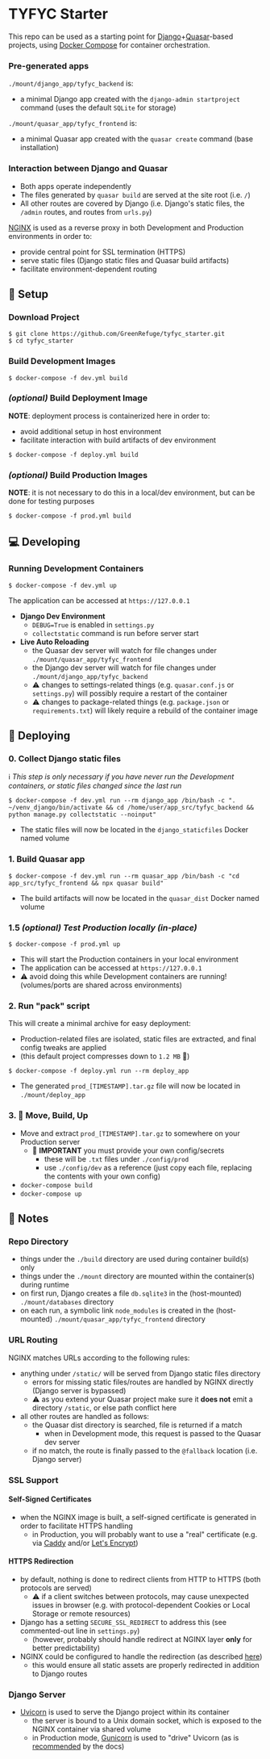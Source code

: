 # TYFYC Starter

This repo can be used as a starting point for [Django](https://www.djangoproject.com/)+[Quasar](https://quasar.dev/)-based projects, using [Docker Compose](https://github.com/docker/compose) for container orchestration.


### Pre-generated apps
`./mount/django_app/tyfyc_backend` is:
- a minimal Django app created with the `django-admin startproject` command (uses the default `SQLite` for storage)

`./mount/quasar_app/tyfyc_frontend` is:
- a minimal Quasar app created with the `quasar create` command (base installation)


### Interaction between Django and Quasar

- Both apps operate independently
- The files generated by `quasar build` are served at the site root (i.e. `/`)
- All other routes are covered by Django (i.e. Django's static files, the `/admin` routes, and routes from `urls.py`)

[NGINX](https://www.nginx.com/) is used as a reverse proxy in both Development and Production environments in order to:

- provide central point for SSL termination (HTTPS)
- serve static files (Django static files and Quasar build artifacts)
- facilitate environment-dependent routing



## :sunrise: Setup


### Download Project
```console
$ git clone https://github.com/GreenRefuge/tyfyc_starter.git
$ cd tyfyc_starter 
```


### Build Development Images
```console
$ docker-compose -f dev.yml build
```


### *(optional)* Build Deployment Image
**NOTE**: deployment process is containerized here in order to:
  - avoid additional setup in host environment
  - facilitate interaction with build artifacts of dev environment
```console
$ docker-compose -f deploy.yml build
```


### *(optional)* Build Production Images
**NOTE**: it is not necessary to do this in a local/dev environment, but can be done for testing purposes
```console
$ docker-compose -f prod.yml build
```



## :computer: Developing


### Running Development Containers
```console
$ docker-compose -f dev.yml up
```
The application can be accessed at `https://127.0.0.1`
- **Django Dev Environment**
  - `DEBUG=True` is enabled in `settings.py`
  - `collectstatic` command is run before server start
- **Live Auto Reloading**
  - the Quasar dev server will watch for file changes under `./mount/quasar_app/tyfyc_frontend`
  - the Django dev server will watch for file changes under `./mount/django_app/tyfyc_backend`
  - :warning: changes to settings-related things (e.g. `quasar.conf.js` or `settings.py`) will possibly require a restart of the container
  - :warning: changes to package-related things (e.g. `package.json` or `requirements.txt`) will likely require a rebuild of the container image



## :rocket: Deploying


### 0. Collect Django static files
:information_source: *This step is only necessary if you have never run the Development containers, or static files changed since the last run*
```console
$ docker-compose -f dev.yml run --rm django_app /bin/bash -c ". ~/venv_django/bin/activate && cd /home/user/app_src/tyfyc_backend && python manage.py collectstatic --noinput"
```
- The static files will now be located in the `django_staticfiles` Docker named volume


### 1. Build Quasar app
```console
$ docker-compose -f dev.yml run --rm quasar_app /bin/bash -c "cd app_src/tyfyc_frontend && npx quasar build"
```
- The build artifacts will now be located in the `quasar_dist` Docker named volume


### 1.5 *(optional) Test Production locally (in-place)*
```
$ docker-compose -f prod.yml up
```
- This will start the Production containers in your local environment
- The application can be accessed at `https://127.0.0.1`
- :warning: avoid doing this while Development containers are running! (volumes/ports are shared across environments)


### 2. Run "pack" script
This will create a minimal archive for easy deployment:
- Production-related files are isolated, static files are extracted, and final config tweaks are applied
- (this default project compresses down to `1.2 MB` :floppy_disk:)
```console
$ docker-compose -f deploy.yml run --rm deploy_app
```
- The generated `prod_[TIMESTAMP].tar.gz` file will now be located in `./mount/deploy_app`


### 3. :tada: Move, Build, Up
- Move and extract `prod_[TIMESTAMP].tar.gz` to somewhere on your Production server
  - :key: **IMPORTANT** you must provide your own config/secrets
    - these will be `.txt` files under `./config/prod`
    - use `./config/dev` as a reference (just copy each file, replacing the contents with your own config)
- `docker-compose build`
- `docker-compose up`



## :book: Notes


### Repo Directory
- things under the `./build` directory are used during container build(s) only
- things under the `./mount` directory are mounted within the container(s) during runtime
- on first run, Django creates a file `db.sqlite3` in the (host-mounted) `./mount/databases` directory
- on each run, a symbolic link `node_modules` is created in the (host-mounted) `./mount/quasar_app/tyfyc_frontend` directory


### URL Routing
NGINX matches URLs according to the following rules:
- anything under `/static/` will be served from Django static files directory
  - errors for missing static files/routes are handled by NGINX directly (Django server is bypassed)
  - :warning: as you extend your Quasar project make sure it **does not** emit a directory `/static`, or else path conflict here
- all other routes are handled as follows:
  - the Quasar dist directory is searched, file is returned if a match
    - when in Development mode, this request is passed to the Quasar dev server
  - if no match, the route is finally passed to the `@fallback` location (i.e. Django server)


### SSL Support

#### Self-Signed Certificates
- when the NGINX image is built, a self-signed certificate is generated in order to facilitate HTTPS handling
  - in Production, you will probably want to use a "real" certificate (e.g. via [Caddy](https://caddyserver.com/) and/or [Let's Encrypt](https://letsencrypt.org/))

#### HTTPS Redirection
- by default, nothing is done to redirect clients from HTTP to HTTPS (both protocols are served)
  - :warning: if a client switches between protocols, may cause unexpected issues in browser (e.g. with protocol-dependent Cookies or Local Storage or remote resources)
- Django has a setting `SECURE_SSL_REDIRECT` to address this (see commented-out line in `settings.py`)
  - (however, probably should handle redirect at NGINX layer **only** for better predictability)
- NGINX could be configured to handle the redirection (as described [here](https://serversforhackers.com/c/redirect-http-to-https-nginx))
  - this would ensure all static assets are properly redirected in addition to Django routes


### Django Server
- [Uvicorn](https://www.uvicorn.org/) is used to serve the Django project within its container
  - the server is bound to a Unix domain socket, which is exposed to the NGINX container via shared volume
  - in Production mode, [Gunicorn](https://gunicorn.org/) is used to "drive" Uvicorn (as is [recommended](https://www.uvicorn.org/deployment/) by the docs)
